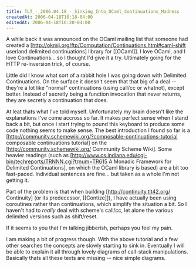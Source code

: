 ```yaml
---
title: TLT_-_2006.04.18_-_Sinking_Into_OCaml_Continuations_Madness
createdAt: 2006-04-18T16:18-04:00
editedAt: 2006-04-18T16:20-04:00
---
```


A while back it was announced on the OCaml mailing list that someone had created a [http://okmij.org/ftp/Computation/Continuations.html#caml-shift userland delimited continuations] library for [[OCaml]]. I love OCaml, and I love Continuations... so I thought I'd give it a try. Ultimately going for the HTTP re-inversion trick, of course.

Little did I know what sort of a rabbit hole I was going down with Delimited Continuations. On the surface it doesn't seem that that big of a deal -- they're a lot like "normal" continuations (using call/cc or whatnot), except better. Instead of secretly being a function invocation that never returns, they are secretly a continuation that does.

At leat thats what I've told myself. Unfortunately my brain doesn't like the explanations I've come accross so far. It makes perfect sense when I stand back a bit, but once I start trying to pound this keyboard to produce some code nothing seems to make sense. The best introduction I found so far is a [http://community.schemewiki.org/?composable-continuations-tutorial composable continuations tutorial] on the [http://community.schemewiki.org/ Community Scheme Wiki]. Some heavier readings (such as [http://www.cs.indiana.edu/cgi-bin/techreports/TRNNN.cgi?trnum=TR615 A Monadic Framework for Delimited Continuations], on which the OCaml library is based) are a bit too fast-paced. Individual sentences are fine... but taken as a whole I'm not getting it.

Part of the problem is that when building [http://continuity.tlt42.org/ Continuity] (or its predecessor, [[Contize]]), I have actually been using coroutines rather than continuations, which simplify the situation a bit. So I haven't had to <i>really</i> deal with scheme's call/cc, let alone the various delimited versions such as shift/reset.

If it seems to you that I'm talking jibberish, perhaps you feel my pain.

I am making a bit of progress though. With the above tutorial and a few other searches the concepts are slowly starting to sink in. Eventually I will be able to explain it all through lovely diagrams of call-stack manipulations. Basically thats all these texts are missing -- nice simple diagrams.

